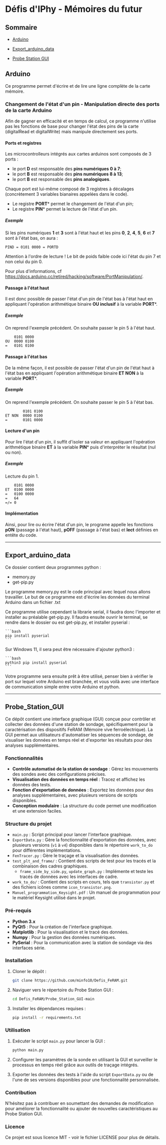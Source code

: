 # Défis d'IPhy - Mémoires du futur
## Sommaire

- [Arduino](#Arduino)

- [Export_arduino_data](#Export_arduino_data)

- [Probe Station GUI](#Probe_Station_GUI)

## Arduino

Ce programme permet d'écrire et de lire une ligne complète de la carte mémoire.

### Changement de l'état d'un pin - Manipulation directe des ports de la carte Arduino
Afin de gagner en efficacité et en temps de calcul, ce programme n'utilise pas les fonctions de base pour changer l'état des pins de la carte (digitalRead et digitalWrite) mais manipule directement ses ports.

#### Ports et registres
Les microcontrolleurs intégrés aux cartes arduinos sont composés de 3 ports :
- le port **D** est responsable des **pins numériques 0 à 7**;
- le port **B** est responsable des **pins numériques 8 à 13**;
- le port **B** est responsable des **pins analogiques**.

Chaque port est lui-même composé de 3 registres à décalages (concrètement 3 variables bianaires appelées dans le code).
- Le registre **PORT*** permet le changement de l'état d'un pin;
- Le registre **PIN*** permet la lecture de l'état d'un pin.

##### Exemple
Si les pins numériques **1** et **3** sont à l'état haut et les pins **0**, **2**, **4**, **5**, **6** et **7** sont à l'état bas, on aura :
```
PIND = 0101 0000 = PORTD
```
Attention à l'ordre de lecture ! Le bit de poids faible code ici l'état du pin 7 et non celui du pin 0.

Pour plus d'informations, cf https://docs.arduino.cc/retired/hacking/software/PortManipulation/.


#### Passage à l'état haut
Il est donc possible de passer l'état d'un pin de l'état bas à l'état haut en appliquant l'opération arithmétique binaire **OU inclusif** à la variable **PORT***.

##### Exemple
On reprend l'exemple précédent. On souhaite passer le pin 5 à l'état haut.

```
    0101 0000 
OU  0000 0100
=   0101 0100
```

#### Passage à l'état bas
De la même façon, il est possible de passer l'état d'un pin de l'état haut à l'état bas en appliquant l'opération arithmétique binaire **ET NON** à la variable **PORT***.

##### Exemple
On reprend l'exemple précédent. On souhaite passer le pin 5 à l'état bas.

```
        0101 0100 
ET NON  0000 0100 
=       0101 0000
```
#### Lecture d'un pin
Pour lire l'état d'un pin, il suffit d'isoler sa valeur en appliquant l'opération arithmétique binaire **ET** à la variable **PIN*** puis d'interpréter le résultat (nul ou non).

##### Exemple
Lecture du pin 1.

```
    0101 0000 
ET  0100 0000
=   0100 0000
=   64
=/= 0
```

#### Implémentation
Ainsi, pour lire ou écrire l'état d'un pin, le programe appelle les fonctions **pON** (passage à l'état haut), **pOFF** (passage à l'état bas) et **lect** définies en entête du code.

---

## Export_arduino_data

Ce dossier contient deux programmes python :
- memory.py
- get-pip.py

Le programme memory.py est le code principal avec lequel nous allons travailler. Le but de ce programme est d'écrire les données du terminal Arduino dans un fichier .txt

Ce programme utilise cependant la librarie serial, il faudra donc l'importer et installer au préalable get-pip.py.
Il faudra ensuite ouvrir le terminal, se rendre dans le dossier ou est get-pip.py, et installer pyserial :

    ```bash
    pip install pyserial
    ```
    
Sur Windows 11, il sera peut être nécessaire d'ajouter python3 :

    ```bash
    pythin3 pip install pyserial 
    ```

Votre programme sera ensuite prêt à être utilisé, penser bien à vérifier le port sur lequel votre Arduino est branchée, et vous voilà avec une interface de communication simple entre votre Arduino et python. 


---

## Probe_Station_GUI

Ce dépôt contient une interface graphique (GUI) conçue pour contrôler et collecter des données d'une station de sondage, spécifiquement pour la caractérisation des dispositifs FeRAM (Mémoire vive ferroélectrique). La GUI permet aux utilisateurs d'automatiser les séquences de sondage, de visualiser les données en temps réel et d'exporter les résultats pour des analyses supplémentaires.

### Fonctionnalités

- **Contrôle automatisé de la station de sondage** : Gérez les mouvements des sondes avec des configurations précises.
- **Visualisation des données en temps réel** : Tracez et affichez les données des tests.
- **Fonction d'exportation de données** : Exportez les données pour des analyses supplémentaires, avec plusieurs versions de scripts disponibles.
- **Conception modulaire** : La structure du code permet une modification et une extension faciles.

### Structure du projet

- `main.py` : Script principal pour lancer l'interface graphique.
- `ExportData.py` : Gère la fonctionnalité d'exportation des données, avec plusieurs versions (`v1` à `v4`) disponibles dans le répertoire `work_to_do` pour différentes implémentations.
- `FenTracer.py` : Gère le traçage et la visualisation des données.
- `test_plt_and_frame/` : Contient des scripts de test pour les tracés et la combinaison des cadres graphiques.
  - `frame_side_by_side.py`, `update_graph.py` : Implémente et teste les tracés de données avec les interfaces de cadre.
- `work_to_do/` : Contient des scripts en cours, tels que `transistor.py` et des fichiers icônes comme `icon_transistor.png`.
- `Manuel_programmation_Keysight.pdf` : Un manuel de programmation pour le matériel Keysight utilisé dans le projet.

### Pré-requis

- **Python 3.x**
- **PyQt5** : Pour la création de l'interface graphique.
- **Matplotlib** : Pour la visualisation et le tracé des données.
- **Numpy** : Pour la gestion des données numériques.
- **PySerial** : Pour la communication avec la station de sondage via des interfaces série.

### Installation

1. Cloner le dépôt :
   ```bash
   git clone https://github.com/minfo10/Defis_FeRAM.git
   ```

2. Naviguer vers le répertoire du Probe Station GUI :
   ```bash
   cd Defis_FeRAM/Probe_Station_GUI-main
   ```

3. Installer les dépendances requises :
   ```bash
   pip install -r requirements.txt
   ```

### Utilisation

1. Exécuter le script `main.py` pour lancer la GUI :
   ```bash
   python main.py
   ```

2. Configurer les paramètres de la sonde en utilisant la GUI et surveiller le processus en temps réel grâce aux outils de traçage intégrés.

3. Exporter les données des tests à l'aide du script `ExportData.py` ou de l'une de ses versions disponibles pour une fonctionnalité personnalisée.

### Contribution

N'hésitez pas à contribuer en soumettant des demandes de modification pour améliorer la fonctionnalité ou ajouter de nouvelles caractéristiques au Probe Station GUI.

### Licence

Ce projet est sous licence MIT - voir le fichier LICENSE pour plus de détails.



